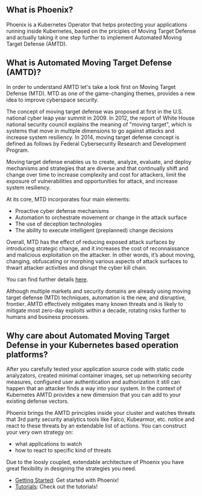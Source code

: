 ## What is Phoenix? 

Phoenix is a Kubernetes Operator that helps protecting your applications running inside Kubernetes, based on the priciples of Moving Target Defense and actually taking it one step further to implement Automated Moving Target Defense (AMTD).

## What is Automated Moving Target Defense (AMTD)?

In order to understand AMTD let's take a look first on Moving Target Defense (MTD). MTD as one of the game-changing themes, provides a new idea to improve cyberspace security. 

The concept of moving target defense was proposed at first in the U.S. national cyber leap year summit in 2009. In 2012, the report of White House national security council explains the meaning of "moving target", which is systems that move in multiple dimensions to go against attacks and increase system resiliency. In 2014, moving target defense concept is defined as follows by Federal Cybersecurity Research and Development Program.

Moving target defense enables us to create, analyze, evaluate, and deploy mechanisms and strategies that are diverse and that continually shift and change over time to increase complexity and cost for attackers, limit the exposure of vulnerabilities and opportunities for attack, and increase system resiliency.

At its core, MTD incorporates four main elements:

* Proactive cyber defense mechanisms
* Automation to orchestrate movement or change in the attack surface
* The use of deception technologies
* The ability to execute intelligent (preplanned) change decisions

Overall, MTD has the effect of reducing exposed attack surfaces by introducing strategic change, and it increases the cost of reconnaissance and malicious exploitation on the attacker. In other
words, it’s about moving, changing, obfuscating or morphing various aspects of attack surfaces to thwart attacker activities and disrupt the cyber kill chain.

You can find further details [here](https://www.hindawi.com/journals/scn/2018/3759626/).

Although multiple markets and security domains are already using moving target defense (MTD) techniques, automation is the new, and disruptive, frontier. AMTD effectively mitigates many known threats and is likely to mitigate most zero-day exploits within a decade, rotating risks further to humans and business processes.

## Why care about Automated Moving Target Defense in your Kubernetes based operation platforms?

After you carefully tested your application source code with static code analyzators, created minimal container images, set up networking security measures, configured user authentication and authorization it still can happen that an attacker finds a way into your system. 
In the context of Kubernetes AMTD provides a new dimension that you can add to your existing defense vectors. 

Phoenix brings the AMTD principles inside your cluster and watches threats that 3rd party security analytics tools like Falco, Kubearmor, etc. notice and react to these threats by an extendable list of actions. 
You can construct your very own strategy on:
* what applications to watch
* how to react to specific kind of threats

Due to the loosly coupled, extendable architecture of Phoenix you have great flexibility in designing the strategies you need.

* [Getting Started](README.md#getting-started): Get started with Phoenix!
* [Tutorials](README.md#tutorials): Check out the tutorials!


